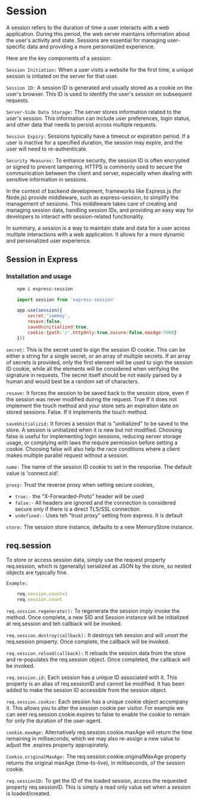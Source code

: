 # Session

A session refers to the duration of time a user interacts with a web application. During this period, the web server maintains information about the user's activity and state. Sessions are essential for managing user-specific data and providing a more personalized experience.

Here are the key components of a session:

`Session Initiation:` When a user visits a website for the first time, a unique session is initiated on the server for that user.

`Session ID:` A session ID is generated and usually stored as a cookie on the user's browser. This ID is used to identify the user's session on subsequent requests.

`Server-Side Data Storage:` The server stores information related to the user's session. This information can include user preferences, login status, and other data that needs to persist across multiple requests.

`Session Expiry:` Sessions typically have a timeout or expiration period. If a user is inactive for a specified duration, the session may expire, and the user will need to re-authenticate.

`Security Measures:` To enhance security, the session ID is often encrypted or signed to prevent tampering. HTTPS is commonly used to secure the communication between the client and server, especially when dealing with sensitive information in sessions.

In the context of backend development, frameworks like Express.js (for Node.js) provide middleware, such as express-session, to simplify the management of sessions. This middleware takes care of creating and managing session data, handling session IDs, and providing an easy way for developers to interact with session-related functionality.

In summary, a session is a way to maintain state and data for a user across multiple interactions with a web application. It allows for a more dynamic and personalized user experience.

## Session in Express

### Installation and usage

```bash
    npm i express-session
```

```js
    import session from 'express-session'

    app.use(session({
        secret:'iamkey',
        resave:false,
        saveUninitialized:true,
        cookie:{path:'/',httpOnly:true,secure:false,maxAge:5000}
    }))
```

`secret:` This is the secret used to sign the session ID cookie. This can be either a string for a single secret, or an array of multiple secrets. If an array of secrets is provided, only the first element will be used to sign the session ID cookie, while all the elements will be considered when verifying the signature in requests. The secret itself should be not easily parsed by a human and would best be a random set of characters.

`resave:` It forces the session to be saved back to the session store, even if the session was never modified duirng the request. True If it does not implement the touch method and your store sets an expiration date on stored sessions. False. If it implements the touch method.

`saveUnitializid:` It forces a session that is "unitialized" to be saved to the store. A session is unitialized when it is new but not modified. Choosing false is useful for implementing login sessions, reducing server storage usage, or complying with laws the require permission before setting a cookie. Choosing false will also help the race conditions where a client makes multiple parallel request without a session.

`name:` The name of the session ID cookie to set in the response. The default value is 'connect.sid'.

`proxy:`
Trust the reverse proxy when setting secure cookies,

* `true:-` the "X-Forwarded-Proto" header will be used
* `false:-` All headers are ignored and the connection is considered secure only if there is a direct TLS/SSL connection.
* `undefined:-` Uses teh "trust proxy" setting from express. It is default

`store:` The session store instance, defaults to a new MemoryStore instance.

## req.session

To store or access session data, simply use the request property req.session, which is (generally) serialized as JSON by the store, so nested objects are typically fine.

`Example:`

```js
    req.session.count=1
    req.session.count
```

`req.session.regenerate():` To regenerate the session imply invoke the method. Once complete, a new SID and Session instance will be initialized at req.session and teh callback will be invoked.

`req.session.destroy(callback):` It destroys teh session and will unset the req.session property. Once complete, the callback will be invoked.

`req.session.reload(callback):` It reloads the session data from the store and re-populates the req.session object. Once completed, the callback will be invoked.

`req.session.id:` Each session has a unique ID associated with it. This property is an alias of req.sessionID and cannot be modified. It has been added to make the session ID accessible from the session object.

`req.session.cookie:` Each session has a unique cookie object accompany it. This allows you to alter the session cookie per visitor. For example we can seet req.session.cookie.expires to false to enable the cookie to remain for only the duration of the user-agent.

`cookie.maxAge:` Alternatively req.session.cookie.maxAge will return the time remaining in milliseconds, which we may also re-assign a new value to adjust the .expires property appropirately.

`Cookie.originalMaxAge:` The req.session.cookie.originalMaxAge property returns the original maxAge (time-to-live), in milliseconds, of the session cookie.

`req.sessionID:` To get the ID of the loaded session, access the requested property req.sessionID. This is simply a read only value set when a session is loaded/created.
